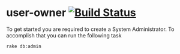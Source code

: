 user-owner [![Build Status](https://secure.travis-ci.org/c42/user-owner.png?branch=master)](http://travis-ci.org/c42/user-owner)
==========
 
 To get started you are required to create a System Administrator. To accomplish that you can run the following task

 ```
 rake db:admin
 ```
